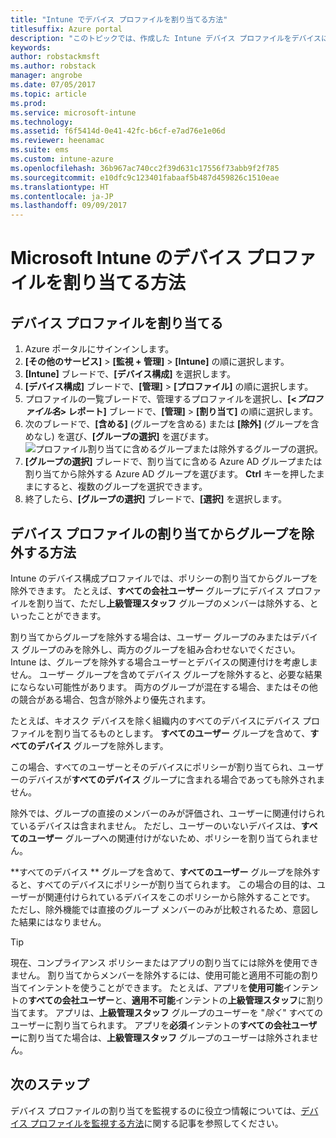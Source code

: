 ```yaml
---
title: "Intune でデバイス プロファイルを割り当てる方法"
titlesuffix: Azure portal
description: "このトピックでは、作成した Intune デバイス プロファイルをデバイスに割り当てる方法について説明します。\""
keywords: 
author: robstackmsft
ms.author: robstack
manager: angrobe
ms.date: 07/05/2017
ms.topic: article
ms.prod: 
ms.service: microsoft-intune
ms.technology: 
ms.assetid: f6f5414d-0e41-42fc-b6cf-e7ad76e1e06d
ms.reviewer: heenamac
ms.suite: ems
ms.custom: intune-azure
ms.openlocfilehash: 36b967ac740cc2f39d631c17556f73abb9f2f785
ms.sourcegitcommit: e10dfc9c123401fabaaf5b487d459826c1510eae
ms.translationtype: HT
ms.contentlocale: ja-JP
ms.lasthandoff: 09/09/2017
---
```

# <a name="how-to-assign-microsoft-intune-device-profiles"></a>Microsoft Intune のデバイス プロファイルを割り当てる方法

## <a name="assign-a-device-profile"></a>デバイス プロファイルを割り当てる

1. Azure ポータルにサインインします。
2. **[その他のサービス]** > **[監視 + 管理]** > **[Intune]** の順に選択します。
3. **[Intune]** ブレードで、**[デバイス構成]** を選択します。
1. **[デバイス構成]** ブレードで、**[管理]** > **[プロファイル]** の順に選択します。
2. プロファイルの一覧ブレードで、管理するプロファイルを選択し、**[<*プロファイル名*> レポート]** ブレードで、**[管理]** > **[割り当て]** の順に選択します。
3. 次のブレードで、**[含める]** (グループを含める) または **[除外]** (グループを含めなし) を選び、**[グループの選択]** を選びます。
![プロファイル割り当てに含めるグループまたは除外するグループの選択。](./media/group-include-exclude.png)
4. **[グループの選択]** ブレードで、割り当てに含める Azure AD グループまたは割り当てから除外する Azure AD グループを選びます。 **Ctrl** キーを押したままにすると、複数のグループを選択できます。
4. 終了したら、**[グループの選択]** ブレードで、**[選択]** を選択します。



## <a name="how-to-exclude-groups-from-a-device-profile-assignment"></a>デバイス プロファイルの割り当てからグループを除外する方法

Intune のデバイス構成プロファイルでは、ポリシーの割り当てからグループを除外できます。 たとえば、**すべての会社ユーザー** グループにデバイス プロファイルを割り当て、ただし**上級管理スタッフ** グループのメンバーは除外する、といったことができます。

割り当てからグループを除外する場合は、ユーザー グループのみまたはデバイス グループのみを除外し、両方のグループを組み合わせないでください。 Intune は、グループを除外する場合ユーザーとデバイスの関連付けを考慮しません。 ユーザー グループを含めてデバイス グループを除外すると、必要な結果にならない可能性があります。 両方のグループが混在する場合、またはその他の競合がある場合、包含が除外より優先されます。

たとえば、キオスク デバイスを除く組織内のすべてのデバイスにデバイス プロファイルを割り当てるものとします。 **すべてのユーザー** グループを含めて、**すべてのデバイス** グループを除外します。

この場合、すべてのユーザーとそのデバイスにポリシーが割り当てられ、ユーザーのデバイスが**すべてのデバイス** グループに含まれる場合であっても除外されません。 

除外では、グループの直接のメンバーのみが評価され、ユーザーに関連付けられているデバイスは含まれません。 ただし、ユーザーのいないデバイスは、**すべてのユーザー** グループへの関連付けがないため、ポリシーを割り当てられません。 

**すべてのデバイス ** グループを含めて、**すべてのユーザー** グループを除外すると、すべてのデバイスにポリシーが割り当てられます。 この場合の目的は、ユーザーが関連付けられているデバイスをこのポリシーから除外することです。 ただし、除外機能では直接のグループ メンバーのみが比較されるため、意図した結果にはなりません。 

>[!Tip]
>現在、コンプライアンス ポリシーまたはアプリの割り当てには除外を使用できません。 割り当てからメンバーを除外するには、使用可能と適用不可能の割り当てインテントを使うことができます。 たとえば、アプリを**使用可能**インテントの**すべての会社ユーザー**と、**適用不可能**インテントの**上級管理スタッフ**に割り当てます。 アプリは、**上級管理スタッフ** グループのユーザーを "*除く*" すべてのユーザーに割り当てられます。 アプリを**必須**インテントの**すべての会社ユーザー**に割り当てた場合は、**上級管理スタッフ** グループのユーザーは除外されません。
 
    
## <a name="next-steps"></a>次のステップ
デバイス プロファイルの割り当てを監視するのに役立つ情報については、[デバイス プロファイルを監視する方法](device-profile-monitor.md)に関する記事を参照してください。
